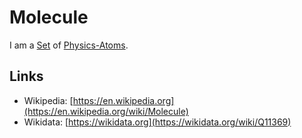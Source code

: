 # Molecule

I am a [Set](60004.md) of [Physics-Atoms](10000121.md).

## Links

- Wikipedia: [https://en.wikipedia.org](https://en.wikipedia.org/wiki/Molecule)
- Wikidata: [https://wikidata.org](https://wikidata.org/wiki/Q11369)

